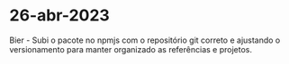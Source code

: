 # 26-abr-2023

Bier - Subi o pacote no npmjs com o repositório git correto e ajustando o versionamento para manter organizado as referências e projetos.
